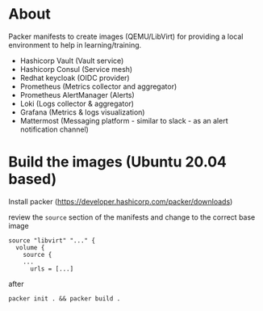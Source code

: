 # About

Packer manifests to create images (QEMU/LibVirt) for providing a local environment to help in learning/training.

- Hashicorp Vault (Vault service)
- Hashicorp Consul (Service mesh)
- Redhat keycloak (OIDC provider)
- Prometheus (Metrics collector and aggregator)
- Prometheus AlertManager (Alerts)
- Loki (Logs collector & aggregator)
- Grafana (Metrics & logs visualization)
- Mattermost (Messaging platform - similar to slack - as an alert notification channel)


# Build the images (Ubuntu 20.04 based)

Install packer (https://developer.hashicorp.com/packer/downloads)

review the `source` section of the manifests and change to the correct base image

```
source "libvirt" "..." {
  volume {
    source {    
    ...
      urls = [...]        
```

after


```
packer init . && packer build .
```
